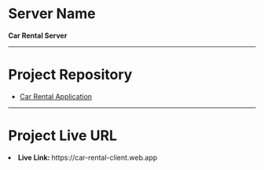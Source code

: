 # Server Name

<b>Car Rental Server</b>
<hr>

# Project Repository

 - [Car Rental Application](https://github.com/ssmahim01/car-rental-application)
 <hr>

# Project Live URL

<li><b>Live Link: </b>https://car-rental-client.web.app</li>